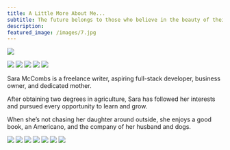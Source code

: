```yaml
---
title: A Little More About Me...
subtitle: The future belongs to those who believe in the beauty of their dreams. -Eleanor Roosevelt
description: 
featured_image: /images/7.jpg
---
```


![](/images/about/big-basin-2019.jpg)

<div class="gallery" data-columns="5">
	<img src="/images/about/sara-brandon-19.jpg">
	<img src="/images/about/sara-brandon-2-19.jpg">
	<img src="/images/about/sara-lorelei-2016.JPG">
	<img src="/images/about/sara-brandon-2016.jpg">
	<img src="/images/about/Family.jpg">
</div>

Sara McCombs is a freelance writer, aspiring full-stack developer, business owner, and dedicated mother.

After obtaining two degrees in agriculture, Sara has followed her interests and pursued every opportunity to learn and grow.

When she’s not chasing her daughter around outside, she enjoys a good book, an Americano, and the company of her husband and dogs.

<div class="gallery" data-columns="3">
	<img src="/images/about/dogs/ella-5.JPG">
	<img src="/images/about/dogs/lorelei-6.JPG">
	<img src="/images/about/dogs/qbert-3.JPG">
	<img src="/images/about/dogs/radar-1.jpg">
	<img src="/images/about/dogs/radar-6.JPG">
	<img src="/images/about/dogs/t-l-2.jpg">
	<img src="/images/about/dogs/tumblr-4.JPG">
</div>